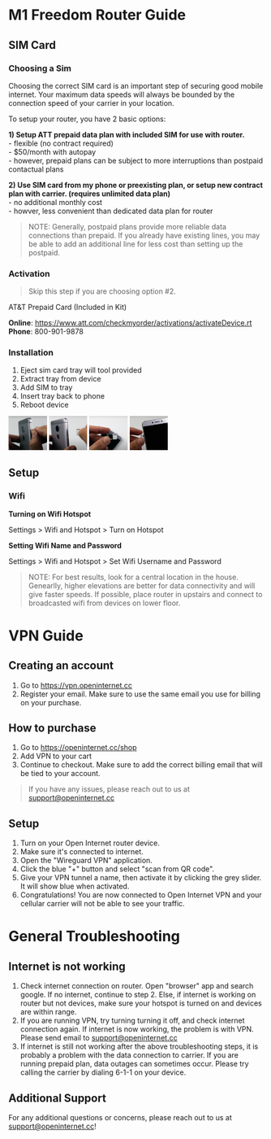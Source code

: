# M1 Freedom Router Guide <a name=m1></a>

## SIM Card



### Choosing a Sim

Choosing the correct SIM card is an important step of securing good mobile internet. Your maximum data speeds will always be bounded by the connection speed of your carrier in your location. 

To setup your router, you have 2 basic options: 

<b>1) Setup ATT prepaid data plan with included SIM for use with router.  </b>  
    - flexible (no contract required)   
    - $50/month with autopay  
    - however, prepaid plans can be subject to more interruptions than postpaid contactual plans 
 
<b> 2) Use SIM card from my phone or preexisting plan, or setup new contract plan with carrier. (requires unlimited data plan) </b>  
    - no additional monthly cost  
    - howver, less convenient than dedicated data plan for router  

> NOTE: Generally, postpaid plans provide more reliable data connections than prepaid. If you already have existing lines, you may be able to add an additional line for less cost than setting up the postpaid. 

### Activation

> Skip this step if you are choosing option #2.


AT&T Prepaid Card (Included in Kit)  

__Online__: https://www.att.com/checkmyorder/activations/activateDevice.rt  
__Phone__: 800-901-9878  

### Installation

1) Eject sim card tray will tool provided  
2) Extract tray from device  
3) Add SIM to tray  
4) Insert tray back to phone
5) Reboot device

<img src='./assets/eject.png' style='width:15%;'>
<img src='./assets/extract.png' style='width:15%;'>
<img src='./assets/add.png' style='width:15%;'>
<img src='./assets/insert.png' style='width:15%;'>

## Setup
  
### Wifi

__Turning on Wifi Hotspot__

Settings > Wifi and Hotspot > Turn on Hotspot

__Setting Wifi Name and Password__

Settings > Wifi and Hotspot > Set Wifi Username and Password


> NOTE: For best results, look for a central location in the house. Genearlly, higher elevations are better for data connectivity and will give faster speeds. If possible, place router in upstairs and connect to broadcasted wifi from devices on lower floor.

# VPN Guide

## Creating an account

1) Go to https://vpn.openinternet.cc  
2) Register your email. Make sure to use the same email you use for billing on your purchase.  

## How to purchase

1) Go to https://openinternet.cc/shop  
2) Add VPN to your cart  
3) Continue to checkout. Make sure to add the correct billing email that will be tied to your account.  

> If you have any issues, please reach out to us at support@openinternet.cc

## Setup

1) Turn on your Open Internet router device. 
2) Make sure it's connected to internet. 
3) Open the "Wireguard VPN" application. 
4) Click the blue "+" button and select "scan from QR code". 
5) Give your VPN tunnel a name, then activate it by clicking the grey slider. It will show blue when activated. 
7) Congratulations! You are now connected to Open Internet VPN and your cellular carrier will not be able to see your traffic. 

# General Troubleshooting 

## Internet is not working

1) Check internet connection on router. Open "browser" app and search google. If no internet, continue to step 2. Else, if internet is working on router but not devices, make sure your hotspot is turned on and devices are within range.   
2) If you are running VPN, try turning turning it off, and check internet connection again. If internet is now working, the problem is with VPN. Please send email to support@openinternet.cc  
3) If internet is still not working after the above troubleshooting steps, it is probably a problem with the data connection to carrier. If you are running prepaid plan, data outages can sometimes occur. Please try calling the carrier by dialing 6-1-1 on your device.   

## Additional Support

For any additional questions or concerns, please reach out to us at support@openinternet.cc!

